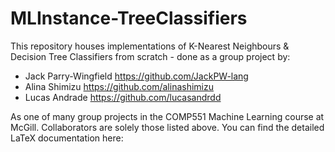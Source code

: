 # MLInstance-TreeClassifiers
This repository houses implementations of K-Nearest Neighbours &amp; Decision Tree Classifiers from scratch - done as a group project by:
- Jack Parry-Wingfield https://github.com/JackPW-lang
- Alina Shimizu https://github.com/alinashimizu
- Lucas Andrade https://github.com/lucasandrdd

As one of many group projects in the COMP551 Machine Learning course at McGill. Collaborators are solely those listed above. You can find the detailed LaTeX documentation here:

